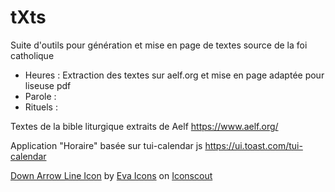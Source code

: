 # tXts
Suite d'outils pour génération et mise en page de textes source de la foi catholique
- Heures : Extraction des textes sur aelf.org et mise en page adaptée pour liseuse pdf
- Parole : 
- Rituels :

Textes de la bible liturgique extraits de Aelf https://www.aelf.org/

Application "Horaire" basée sur tui-calendar js https://ui.toast.com/tui-calendar

<a href="https://iconscout.com/icons/down-arrow" target="_blank">Down Arrow Line Icon</a> by <a href="https://iconscout.com/contributors/eva-icons">Eva Icons</a> on <a href="https://iconscout.com">Iconscout</a>
